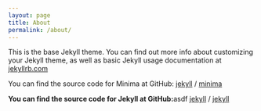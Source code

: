 ```yaml
---
layout: page
title: About
permalink: /about/
---
```


This is the base Jekyll theme. You can find out more info about customizing your Jekyll theme, as well as basic Jekyll usage documentation at [jekyllrb.com](https://jekyllrb.com/)

You can find the source code for Minima at GitHub:
[jekyll][jekyll-organization] /
[minima](https://github.com/jekyll/minima)

<b>You can find the source code for Jekyll at GitHub:</b>asdf
[jekyll][jekyll-organization] /
[jekyll](https://github.com/jekyll/jekyll)


[jekyll-organization]: https://github.com/jekyll
